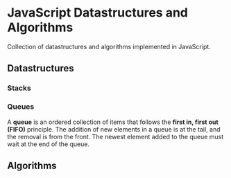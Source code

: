 # JavaScript Datastructures and Algorithms
Collection of datastructures and algorithms implemented in JavaScript.

## Datastructures

### Stacks

### Queues
A **queue** is an ordered collection of items that follows the **first in, first out (FIFO)** principle. The addition of new elements in a queue is at the tail, and the removal is from the front. The newest element added to the queue must wait at the end of the queue.

## Algorithms

